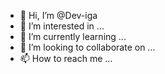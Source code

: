- 👋 Hi, I’m @Dev-iga
- 👀 I’m interested in ...
- 🌱 I’m currently learning ...
- 💞️ I’m looking to collaborate on ...
- 📫 How to reach me ...

<!---
Dev-iga/Dev-iga is a ✨ special ✨ repository because its `README.md` (this file) appears on your GitHub profile.
You can click the Preview link to take a look at your changes.
--->
